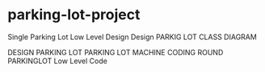 # parking-lot-project
Single Parking Lot Low Level Design
Design PARKIG LOT CLASS DIAGRAM

DESIGN PARKING LOT
PARKING LOT MACHINE CODING ROUND
PARKINGLOT Low Level Code
